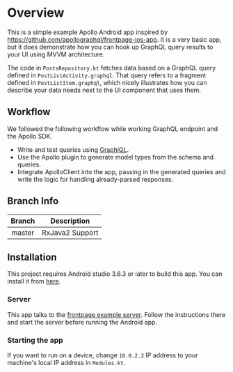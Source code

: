 # Overview

This is a simple example Apollo Android app inspired by https://github.com/apollographql/frontpage-ios-app.
It is a very basic app, but it does demonstrate how you can hook up GraphQL query results to your UI using MVVM architecture.

The code in `PostsRepository.kt` fetches data based on a GraphQL query defined in `PostListActivity.graphql`. That query refers to a fragment defined in `PostListItem.graphql`, which nicely illustrates how you can describe your data needs next to the UI component that uses them.

## Workflow

We followed the following workflow while working GraphQL endpoint and the Apollo SDK.

- Write and test queries using [GraphiQL](https://github.com/graphql/graphiql).
- Use the Apollo plugin to generate model types from the schema and queries.
- Integrate ApolloClient into the app, passing in the generated queries and write the logic for handling already-parsed responses.

## Branch Info

Branch | Description
:--: | :--:
master | RxJava2 Support  |

## Installation

This project requires Android studio 3.6.3 or later to build this app. You can install it from [here](https://developer.android.com/studio).

### Server

This app talks to the [frontpage example server](https://github.com/apollographql/frontpage-server). Follow the instructions there and start the server before running the Android app.

### Starting the app

If you want to run on a device, change `10.0.2.2` IP address to your machine's local IP address in `Modules.kt`.
